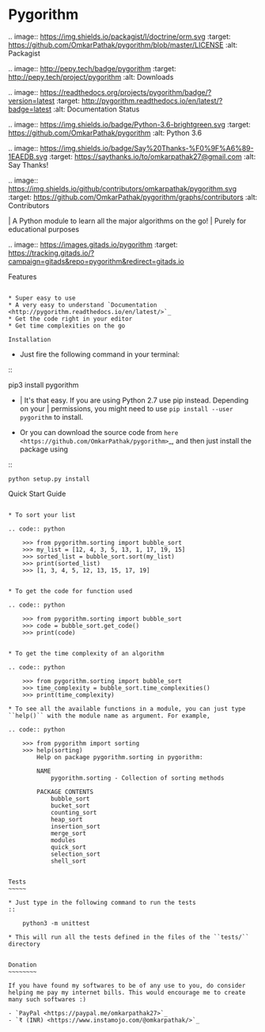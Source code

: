 
Pygorithm
=========


.. image:: https://img.shields.io/packagist/l/doctrine/orm.svg
   :target: https://github.com/OmkarPathak/pygorithm/blob/master/LICENSE
   :alt: Packagist

.. image:: http://pepy.tech/badge/pygorithm
   :target: http://pepy.tech/project/pygorithm
   :alt: Downloads

.. image:: https://readthedocs.org/projects/pygorithm/badge/?version=latest
   :target: http://pygorithm.readthedocs.io/en/latest/?badge=latest
   :alt: Documentation Status

.. image:: https://img.shields.io/badge/Python-3.6-brightgreen.svg
   :target: https://github.com/OmkarPathak/pygorithm
   :alt: Python 3.6
   
.. image:: https://img.shields.io/badge/Say%20Thanks-%F0%9F%A6%89-1EAEDB.svg 
   :target: https://saythanks.io/to/omkarpathak27@gmail.com
   :alt: Say Thanks!
   
.. image:: https://img.shields.io/github/contributors/omkarpathak/pygorithm.svg
   :target: https://github.com/OmkarPathak/pygorithm/graphs/contributors
   :alt: Contributors

| A Python module to learn all the major algorithms on the go!
| Purely for educational purposes


.. image:: https://images.gitads.io/pygorithm
   :target: https://tracking.gitads.io/?campaign=gitads&repo=pygorithm&redirect=gitads.io

Features
~~~~~~~~

* Super easy to use
* A very easy to understand `Documentation <http://pygorithm.readthedocs.io/en/latest/>`_
* Get the code right in your editor
* Get time complexities on the go

Installation
~~~~~~~~~~~~

* Just fire the following command in your terminal:

::

   pip3 install pygorithm

- | It's that easy. If you are using Python 2.7 use pip instead. Depending on your
  | permissions, you might need to use ``pip install --user pygorithm`` to install.

* Or you can download the source code from `here <https://github.com/OmkarPathak/pygorithm>`_, and then just install the package using

::

    python setup.py install


Quick Start Guide
~~~~~~~~~~~~~~~~~

* To sort your list

.. code:: python

    >>> from pygorithm.sorting import bubble_sort
    >>> my_list = [12, 4, 3, 5, 13, 1, 17, 19, 15]
    >>> sorted_list = bubble_sort.sort(my_list)
    >>> print(sorted_list)
    >>> [1, 3, 4, 5, 12, 13, 15, 17, 19]


* To get the code for function used

.. code:: python

    >>> from pygorithm.sorting import bubble_sort
    >>> code = bubble_sort.get_code()
    >>> print(code)


* To get the time complexity of an algorithm

.. code:: python

    >>> from pygorithm.sorting import bubble_sort
    >>> time_complexity = bubble_sort.time_complexities()
    >>> print(time_complexity)

* To see all the available functions in a module, you can just type ``help()`` with the module name as argument. For example,

.. code:: python

    >>> from pygorithm import sorting
    >>> help(sorting)
        Help on package pygorithm.sorting in pygorithm:

        NAME
            pygorithm.sorting - Collection of sorting methods

        PACKAGE CONTENTS
            bubble_sort
            bucket_sort
            counting_sort
            heap_sort
            insertion_sort
            merge_sort
            modules
            quick_sort
            selection_sort
            shell_sort

    
Tests
~~~~~

* Just type in the following command to run the tests
::

    python3 -m unittest

* This will run all the tests defined in the files of the ``tests/`` directory


Donation
~~~~~~~~

If you have found my softwares to be of any use to you, do consider helping me pay my internet bills. This would encourage me to create many such softwares :)

- `PayPal <https://paypal.me/omkarpathak27>`_
- `₹ (INR) <https://www.instamojo.com/@omkarpathak/>`_
